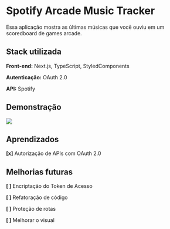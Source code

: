 
# Spotify Arcade Music Tracker

Essa aplicação mostra as últimas músicas que você ouviu em um scoredboard de games arcade.



## Stack utilizada

**Front-end:** Next.js, TypeScript, StyledComponents

**Autenticação:** OAuth 2.0

**API:** Spotify




## Demonstração

![](https://media.giphy.com/media/5kL0FUkUeqVX9ANBWj/giphy.gif)

## Aprendizados

**[x]** Autorização de APIs com OAuth 2.0

## Melhorias futuras

**[ ]** Encriptação do Token de Acesso

**[ ]** Refatoração de código

**[ ]** Proteção de rotas

**[ ]** Melhorar o visual

